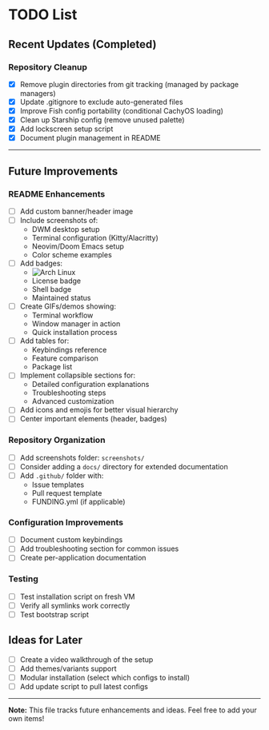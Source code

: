 # TODO List

## Recent Updates (Completed)

### Repository Cleanup
- [x] Remove plugin directories from git tracking (managed by package managers)
- [x] Update .gitignore to exclude auto-generated files
- [x] Improve Fish config portability (conditional CachyOS loading)
- [x] Clean up Starship config (remove unused palette)
- [x] Add lockscreen setup script
- [x] Document plugin management in README

---

## Future Improvements

### README Enhancements
- [ ] Add custom banner/header image
- [ ] Include screenshots of:
  - DWM desktop setup
  - Terminal configuration (Kitty/Alacritty)
  - Neovim/Doom Emacs setup
  - Color scheme examples
- [ ] Add badges:
  - ![Arch Linux](https://img.shields.io/badge/Arch%20Linux-1793D1?logo=arch-linux&logoColor=fff&style=for-the-badge)
  - License badge
  - Shell badge
  - Maintained status
- [ ] Create GIFs/demos showing:
  - Terminal workflow
  - Window manager in action
  - Quick installation process
- [ ] Add tables for:
  - Keybindings reference
  - Feature comparison
  - Package list
- [ ] Implement collapsible sections for:
  - Detailed configuration explanations
  - Troubleshooting steps
  - Advanced customization
- [ ] Add icons and emojis for better visual hierarchy
- [ ] Center important elements (header, badges)

### Repository Organization
- [ ] Add screenshots folder: `screenshots/`
- [ ] Consider adding a `docs/` directory for extended documentation
- [ ] Add `.github/` folder with:
  - Issue templates
  - Pull request template
  - FUNDING.yml (if applicable)

### Configuration Improvements
- [ ] Document custom keybindings
- [ ] Add troubleshooting section for common issues
- [ ] Create per-application documentation

### Testing
- [ ] Test installation script on fresh VM
- [ ] Verify all symlinks work correctly
- [ ] Test bootstrap script

## Ideas for Later
- [ ] Create a video walkthrough of the setup
- [ ] Add themes/variants support
- [ ] Modular installation (select which configs to install)
- [ ] Add update script to pull latest configs

---

**Note:** This file tracks future enhancements and ideas. Feel free to add your own items!
